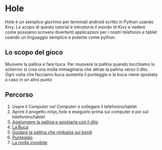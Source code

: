 # Hole

Hole è un semplice giochino per terminali android scritto in Python usando Kivy. Lo scopo di questo
tutorial è introdurre il mondo di Kivy e vedere come possiamo scrivere divertenti applicazioni per
i nostri telefonini e tablet usando un linguaggio semplice e potente come python.
 
## Lo scopo del gioco

Muovere la pallina e fare buca. Per muovere la pallina quando tocchiamo lo schermo si crea una molla 
immaginaria che attrae la pallina verso il dito. Ogni volta che facciamo buca aumenta il punteggio
e la buca viene spostata a caso in un altro punto

## Percorso

1. Usare il *Computer nel Computer* e collegare il telefonino/tablet
2. Aprire il progetto *ninja_hole* e eseguirlo prima sul computer e poi sul telefonino/tablet
3. [Aggiungere la pallina e spostarla con il dito](pallina.md)
4. [La Buca](buca.md)
5. [Guidare la pallina che rimbalza sui bordi](muovi_palla.md)
6. [Punteggio](punteggio.md)
7. [La molla invisibile](molla.md)